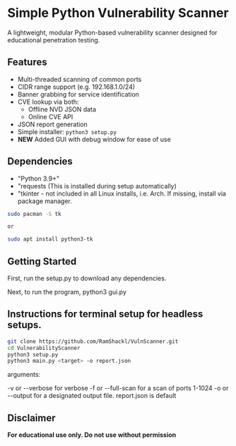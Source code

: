 # Simple Python Vulnerability Scanner

A lightweight, modular Python-based vulnerability scanner designed for educational penetration testing.

## Features
- Multi-threaded scanning of common ports
- CIDR range support (e.g. 192.168.1.0/24)
- Banner grabbing for service identification
- CVE lookup via both:
    - Offline NVD JSON data
    - Online CVE API
- JSON report generation
- Simple installer: `python3 setup.py`
- **NEW** Added GUI with debug window for ease of use

## Dependencies
- "Python 3.9+"
- "requests (This is installed during setup automatically)
- "tkinter - not included in all Linux installs, i.e. Arch. If missing, install via package manager.
```bash
sudo pacman -S tk 

or

sudo apt install python3-tk
```
## Getting Started

First, run the setup.py to download any dependencies.

Next, to run the program, python3 gui.py

## Instructions for terminal setup for headless setups.

```bash
git clone https://github.com/RamShackl/VulnScanner.git
cd VulnerabilityScanner
python3 setup.py
python3 main.py <target> -o report.json
```

arguments:

-v or --verbose for verbose
-f or --full-scan for a scan of ports 1-1024
-o or --output for a designated output file. report.json is default

## Disclaimer
**For educational use only. Do not use without permission**